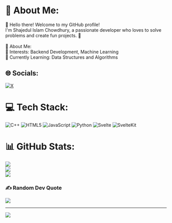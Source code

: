 # 💫 About Me:

👋 Hello there! Welcome to my GitHub profile!<br>I'm Shajedul Islam Chowdhury, a passionate developer who loves to solve problems and create fun projects. 🚀<br><br>🌟 About Me:<br>🎯 Interests: Backend Development, Machine Learning<br>🌱 Currently Learning: Data Structures and Algorithms

## 🌐 Socials:

[![X](https://img.shields.io/badge/X-black.svg?logo=X&logoColor=white)](https://x.com/@shajedulic)

# 💻 Tech Stack:

![C++](https://img.shields.io/badge/c++-%2300599C.svg?style=for-the-badge&logo=c%2B%2B&logoColor=white) ![HTML5](https://img.shields.io/badge/html5-%23E34F26.svg?style=for-the-badge&logo=html5&logoColor=white) ![JavaScript](https://img.shields.io/badge/javascript-%23323330.svg?style=for-the-badge&logo=javascript&logoColor=%23F7DF1E) ![Python](https://img.shields.io/badge/python-3670A0?style=for-the-badge&logo=python&logoColor=ffdd54) ![Svelte](https://img.shields.io/badge/svelte-%23f1413d.svg?style=for-the-badge&logo=svelte&logoColor=white) ![SvelteKit](https://img.shields.io/badge/sveltekit-%23ff3e00.svg?style=for-the-badge&logo=svelte&logoColor=white)

# 📊 GitHub Stats:

![](https://github-readme-stats.vercel.app/api?username=shajedulic&theme=dark&hide_border=true&include_all_commits=true&count_private=true)<br/>
![](https://github-readme-streak-stats.herokuapp.com/?user=shajedulic&theme=dark&hide_border=true)<br/>
![](https://github-readme-stats.vercel.app/api/top-langs/?username=shajedulic&theme=dark&hide_border=true&include_all_commits=true&count_private=true&layout=compact)

### ✍️ Random Dev Quote

![](https://quotes-github-readme.vercel.app/api?type=horizontal&theme=radical)

---

[![](https://visitcount.itsvg.in/api?id=shajedulic&icon=0&color=0)](https://visitcount.itsvg.in)

<!-- Proudly created with GPRM ( https://gprm.itsvg.in ) -->
